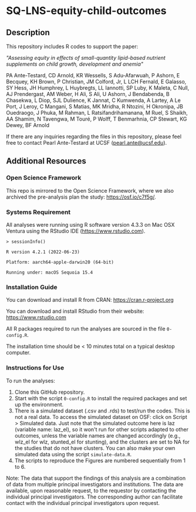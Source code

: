 # SQ-LNS-equity-child-outcomes

## Description
This repository includes R codes to support the paper:

_"Assessing equity in effects of small-quantity lipid-based nutrient supplements on child growth, development and anemia"_

PA Ante-Testard, CD Arnold, KR Wessells, S Adu-Afarwuah, P Ashorn, E Becquey, KH Brown, P Christian, JM Colford, Jr, L LCH Fernald, E Galasso, SY Hess, JH Humphrey, L Huybregts, LL Iannotti, SP Luby, K Maleta, C Null, AJ Prendergast, AM Weber, H Ali, S Ali, U Ashorn, J Bendabenda, B Chasekwa, L Diop, SJL Dulience, K Jannat, C Kumwenda, A Lartey, A Le Port, J Leroy, C Mangani, S Matias, MK Mridha, R Ntozini, H Okronipa, JB Ouedraogo, J Phuka, M Rahman, L Ratsifandrihamanana, M Ruel, S Shaikh, AA Shamim, N Tavengwa, M Touré, P Wolff, T Benmarhnia, CP Stewart, KG Dewey, BF Arnold

If there are any inquiries regarding the files in this repository, please feel free to contact Pearl Ante-Testard at UCSF (pearl.ante@ucsf.edu).

## Additional Resources

### Open Science Framework

This repo is mirrored to the Open Science Framework, where we also archived the pre-analysis plan the study:  https://osf.io/c7f5g/.

### Systems Requirement

All analyses were running using R software version 4.3.3 on Mac OSX Ventura using the RStudio IDE (https://www.rstudio.com). 

`> sessionInfo()`

`R version 4.2.1 (2022-06-23)`

`Platform: aarch64-apple-darwin20 (64-bit)`

`Running under: macOS Sequoia 15.4`

### Installation Guide

You can download and install R from CRAN: https://cran.r-project.org

You can download and install RStudio from their website: https://www.rstudio.com

All R packages required to run the analyses are sourced in the file `0-config.R`.

The installation time should be < 10 minutes total on a typical desktop computer.

### Instructions for Use

To run the analyses:

1. Clone this GitHub repository.
2. Start with the script `0-config.R` to install the required packages and set up the environment.
3. There is a simulated dataset (.csv and .rds) to test/run the codes. This is not a real data. To access the simulated dataset on OSF: click on Script > Simulated data. Just note that the simulated outcome here is laz (variable name: laz_el), so it won't run for other scripts adapted to other outcomes, unless the variable names are changed accordingly (e.g., wlz_el for wlz, stunted_el for stunting), and the clusters are set to NA for the studies that do not have clusters. You can also make your own simulated data using the script `simulate-data.R`.
4. The scripts to reproduce the Figures are numbered sequentially from 1 to 6.

Note: The data that support the findings of this analysis are a combination of data from multiple principal investigators and institutions. The data are available, upon reasonable request, to the requestor by contacting the individual principal investigators. The corresponding author can facilitate contact with the individual principal investigators upon request.

